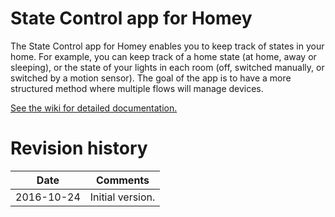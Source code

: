 # State Control app for Homey

The State Control app for Homey enables you to keep track of states in your home. For example, you can keep track of a home state (at home, away or sleeping), or the state of your lights in each room (off, switched manually, or switched by a motion sensor).
The goal of the app is to have a more structured method where multiple flows will manage devices.

[See the wiki for detailed documentation.](https://github.com/SergeRegoor/nl.regoor.statecontrol/wiki)

# Revision history

| Date          | Comments          |
| ------------- | -------------     |
| 2016-10-24    | Initial version.  |

